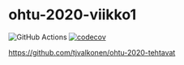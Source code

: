 # ohtu-2020-viikko1
![GitHub Actions](https://github.com/tjvalkonen/ohtu-2020-viikko1/workflows/Java%20CI%20with%20Gradle/badge.svg)
[![codecov](https://codecov.io/gh/tjvalkonen/ohtu-2020-viikko1/branch/main/graph/badge.svg?token=CDMOHCR9E4)](https://codecov.io/gh/tjvalkonen/ohtu-2020-viikko1)

https://github.com/tjvalkonen/ohtu-2020-tehtavat
